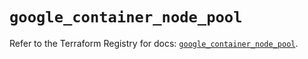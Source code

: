# `google_container_node_pool`

Refer to the Terraform Registry for docs: [`google_container_node_pool`](https://registry.terraform.io/providers/hashicorp/google/5.30.0/docs/resources/container_node_pool).
